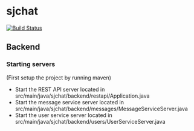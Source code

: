 # sjchat

[![Build Status](https://travis-ci.org/sjchat/sjchat.svg?branch=master)](https://travis-ci.org/sjchat/sjchat)

## Backend
### Starting servers
(First setup the project by running maven)
- Start the REST API server located in src/main/java/sjchat/backend/restapi/Application.java
- Start the message service server located in src/main/java/sjchat/backend/messages/MessageServiceServer.java
- Start the user service server located in src/main/java/sjchat/backend/users/UserServiceServer.java
